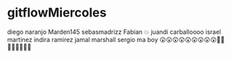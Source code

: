 # gitflowMiercoles

diego naranjo
Marden145
sebasmadrizz
Fabian :boom:
juandi carballoooo
israel martinez
indira ramirez
jamal marshall
sergio ma boy
😲😲😲😲😲😲😲😲😲💫💫💫💫💫💫💫💫

